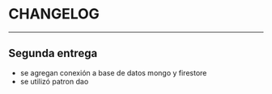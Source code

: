 # CHANGELOG
***
## Segunda entrega
* se agregan conexión a base de datos mongo y firestore
* se utilizó patron dao